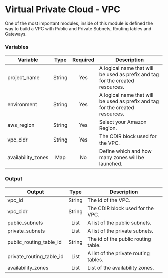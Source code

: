 # Virtual Private Cloud - VPC
One of the most important modules, inside of this module is defined the way to build a VPC with Public and Private Subnets, Routing tables and Gateways.

### Variables

| Variable     | Type         | Required     | Description  |
| ------------ | :----------: | :----------: | ------------ |
| project_name         | String | Yes | A logical name that will be used as prefix and tag for the created resources. |
| environment          | String | Yes | A logical name that will be used as prefix and tag for the created resources. |
| aws_region           | String | Yes | Select your Amazon Region. |
| vpc_cidr             | String | Yes | The CDIR block used for the VPC. |
| availability_zones   | Map    | No  | Define which and how many zones will be launched. |

### Output

| Output       | Type         |  Description  |
| ------------ | :----------: |  ------------ |
| vpc_id                   | String | The id of the VPC. |
| vpc_cidr                 | String | The CDIR block used for the VPC. |
| public_subnets           | List   | A list of the public subnets. |
| private_subnets          | List   | A list of the private subnets. |
| public_routing_table_id  | String | The id of the public routing table. |
| private_routing_table_id | List   | A list of the private routing tables. |
| availability_zones       | List   | List of the availability zones. |
